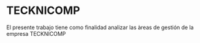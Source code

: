 # TECKNICOMP
El presente trabajo tiene como finalidad analizar las àreas de gestión de la empresa TECKNICOMP
